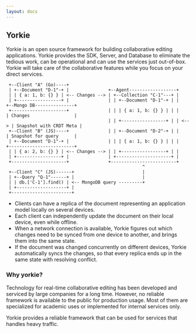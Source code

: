 ```yaml
---
layout: docs
---
```


## Yorkie

Yorkie is an open source framework for building collaborative editing applications. Yorkie provides the SDK, Server, and Database to eliminate the tedious work, can be operational and can use the services just out-of-box. Yorkie will take care of the collaborative features while you focus on your direct services.

 ```
  +--Client "A" (Go)----+
  | +--Document "D-1"-+ |               +--Agent------------------+
  | | { a: 1, b: {} } | <-- Changes --> | +--Collection "C-1"---+ |
  | +-----------------+ |               | | +--Document "D-1"-+ | |      +--Mongo DB---------------+
  +---------------------+               | | | { a: 1, b: {} } | | |      | Changes                 |
                                        | | +-----------------+ | | <--> | Snapshot with CRDT Meta |
  +--Client "B" (JS)----+               | | +--Document "D-2"-+ | |      | Snapshot for query      |
  | +--Document "D-1"-+ |               | | | { a: 1, b: {} } | | |      +-------------------------+
  | | { a: 2, b: {} } | <-- Changes --> | | +-----------------+ | |
  | +-----------------+ |               | +---------------------+ |
  +---------------------+               +-------------------------+
                                                     ^
  +--Client "C" (JS)------+                          |
  | +--Query "Q-1"------+ |                          |
  | | db.['C-1'].find() | <-- MongoDB query ---------+
  | +-------------------+ |
  +-----------------------+
 ```

 - Clients can have a replica of the document representing an application model locally on several devices.
 - Each client can independently update the document on their local device, even while offline.
 - When a network connection is available, Yorkie figures out which changes need to be synced from one device to another, and brings them into the same state.
 - If the document was changed concurrently on different devices, Yorkie automatically syncs the changes, so that every replica ends up in the same state with resolving conflict.

### Why yorkie?

Technology for real-time collaborative editing has been developed and serviced by large companies for a long time. However, no reliable framework is available to the public for production usage. Most of them are specialized for academic uses or implemented for internal services only.

Yorkie provides a reliable framework that can be used for services that handles heavy traffic.
